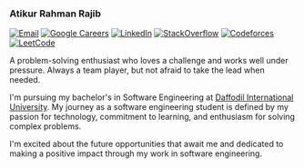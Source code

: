 ### Atikur Rahman Rajib

[![Email](https://img.shields.io/badge/Email-D14836?style=for-the-badge&logo=gmail&logoColor=white)](mailto:atikurajib@gmail.com)
[![Google Careers](https://img.shields.io/badge/Google%20Careers-4285F4?style=for-the-badge&logo=google&logoColor=white)](https://careers.google.com/yourprofilelink)
[![LinkedIn](https://img.shields.io/badge/LinkedIn-0077B5?style=for-the-badge&logo=linkedin&logoColor=white)](https://linkedin.com/in/atikurajib)
[![StackOverflow](https://img.shields.io/badge/StackOverflow-FE7A16?style=for-the-badge&logo=stack-overflow&logoColor=white)](https://stackoverflow.com/users/23569473)
[![Codeforces](https://img.shields.io/badge/Codeforces-1F8ACB?style=for-the-badge&logo=codeforces&logoColor=white)](https://codeforces.com/profile/atikurajib)
[![LeetCode](https://img.shields.io/badge/LeetCode-FFA116?style=for-the-badge&logo=leetcode&logoColor=black)](https://leetcode.com/atikurajib)

A problem-solving enthusiast who loves a challenge and works well under pressure. Always a team player, but not afraid to take the lead when needed.

I'm pursuing my bachelor's in Software Engineering at [Daffodil International University](https://daffodilvarsity.edu.bd/). My journey as a software engineering student is defined by my passion for technology, commitment to learning, and enthusiasm for solving complex problems.

I'm excited about the future opportunities that await me and dedicated to making a positive impact through my work in software engineering.




